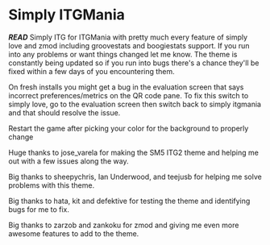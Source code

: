 # Simply ITGMania 
*****READ*****
Simply ITG for ITGMania with pretty much every feature of simply love and zmod including groovestats and boogiestats support. If you run into any problems or want things changed let me know. The theme is constantly being updated so if you run into bugs there's a chance they'll be fixed within a few days of you encountering them.

On fresh installs you might get a bug in the evaluation screen that says incorrect preferences/metrics on the QR code pane. To fix this switch to simply love, go to the evaluation screen then switch back to simply itgmania and that should resolve the issue.

Restart the game after picking your color for the background to properly change

Huge thanks to jose_varela for making the SM5 ITG2 theme and helping me out with a few issues along the way.

Big thanks to sheepychris, Ian Underwood, and teejusb for helping me solve problems with this theme. 

Big thanks to hata, kit and defektive for testing the theme and identifying bugs for me to fix.

Big thanks to zarzob and zankoku for zmod and giving me even more awesome features to add to the theme.
